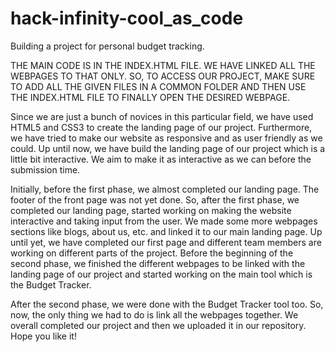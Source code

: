 # hack-infinity-cool_as_code
Building a project for personal budget tracking.

THE MAIN CODE IS IN THE INDEX.HTML FILE. WE HAVE LINKED ALL THE WEBPAGES TO THAT ONLY. SO, TO ACCESS OUR PROJECT, MAKE SURE TO ADD ALL THE GIVEN FILES IN A COMMON FOLDER AND THEN USE THE INDEX.HTML FILE TO FINALLY OPEN THE DESIRED WEBPAGE. 


Since we are just a bunch of novices in this particular field, we have used HTML5 and CSS3 to create the landing page of our project.
Furthermore, we have tried to make our website as responsive and as user friendly as we could.
Up until now, we have build the landing page of our project which is a little bit interactive.
We aim to make it as interactive as we can before the submission time.

Initially, before the first phase, we almost completed our landing page. The footer of the front page was not yet done.
So, after the first phase, we completed our landing page, started working on making the website interactive and taking input from the user.
We made some more webpages sections like blogs, about us, etc. and linked it to our main landing page. 
Up until yet, we have completed our first page and different team members are working on different parts of the project. 
Before the beginning of the second phase, we finished the different webpages to be linked with the landing page of our project and started working on the main tool which is the Budget Tracker.

After the second phase, we were done with the Budget Tracker tool too. So, now, the only thing we had to do is link all the webpages together. 
We overall completed our project and then we uploaded it in our repository. Hope you like it!
